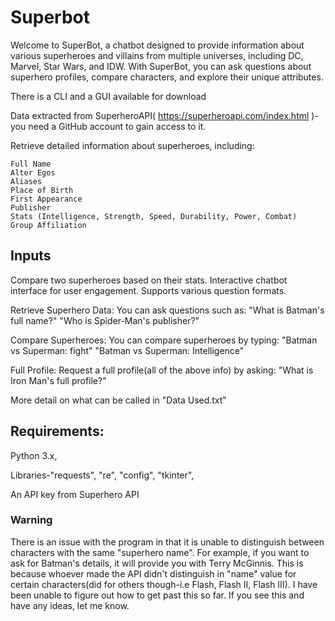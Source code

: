 # Superbot
Welcome to SuperBot, a chatbot designed to provide information about various superheroes and villains from multiple universes, including DC, Marvel, Star Wars, and IDW. With SuperBot, you can ask questions about superhero profiles, compare characters, and explore their unique attributes.

There is a CLI and a GUI available for download

Data extracted from SuperheroAPI( https://superheroapi.com/index.html )-you need a GitHub account to gain access to it.


Retrieve detailed information about superheroes, including:
    
    Full Name
    Alter Egos
    Aliases
    Place of Birth
    First Appearance
    Publisher
    Stats (Intelligence, Strength, Speed, Durability, Power, Combat)
    Group Affiliation

    

## Inputs

Compare two superheroes based on their stats.
Interactive chatbot interface for user engagement.
Supports various question formats.

Retrieve Superhero Data: You can ask questions such as:
"What is Batman's full name?"
"Who is Spider-Man's publisher?"

Compare Superheroes: You can compare superheroes by typing:
"Batman vs Superman: fight"
"Batman vs Superman: Intelligence"

Full Profile: Request a full profile(all of the above info) by asking:
"What is Iron Man's full profile?"

More detail on what can be called in "Data Used.txt"



## Requirements:

Python 3.x,

Libraries-"requests", "re", "config", "tkinter",

An API key from Superhero API



### Warning
There is an issue with the program in that it is unable to distinguish between characters with the same "superhero name". For example, if you want to ask for Batman's details, it will provide you with Terry McGinnis. This is because whoever made the API didn't distinguish in "name" value for certain characters(did for others though-i.e Flash, Flash II, Flash III). I have been unable to figure out how to get past this so far. If you see this and have any ideas, let me know.


